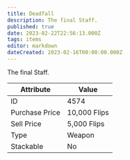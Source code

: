 ```yaml
---
title: Deadfall
description: The final Staff.
published: true
date: 2023-02-22T22:56:13.000Z
tags: items
editor: markdown
dateCreated: 2023-02-16T00:00:00.000Z
---
```


The final Staff.

|Attribute|Value|
|-|-|
|ID|4574|
|Purchase Price|10,000 Flips|
|Sell Price|5,000 Flips|
|Type|Weapon|
|Stackable|No|


